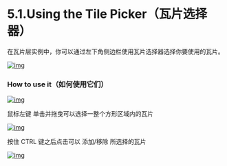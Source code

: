 # 5.1.Using the Tile Picker（瓦片选择器）



在瓦片层实例中，你可以通过左下角侧边栏使用瓦片选择器选择你要使用的瓦片。

[![img](https://ldtk.io/wp-content/uploads/2020/12/image-11-928x1024.png)](https://ldtk.io/wp-content/uploads/2020/12/image-11.png)

### How to use it（如何使用它们）

[![img](https://ldtk.io/wp-content/uploads/2020/12/pickerRect.gif)](https://ldtk.io/wp-content/uploads/2020/12/pickerRect.gif)

鼠标左键 单击并拖曳可以选择一整个方形区域内的瓦片

[![img](https://ldtk.io/wp-content/uploads/2020/12/pickerAddRemove.gif)](https://ldtk.io/wp-content/uploads/2020/12/pickerAddRemove.gif)

按住 CTRL 键之后点击可以 添加/移除 所选择的瓦片

[![img](https://ldtk.io/wp-content/uploads/2020/12/pickerSave.gif)](https://ldtk.io/wp-content/uploads/2020/12/pickerSave.gif)